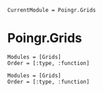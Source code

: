 ```@meta
CurrentModule = Poingr.Grids
```

# Poingr.Grids

```@index
Modules = [Grids]
Order = [:type, :function]
```

```@autodocs
Modules = [Grids]
Order = [:type, :function]
```
